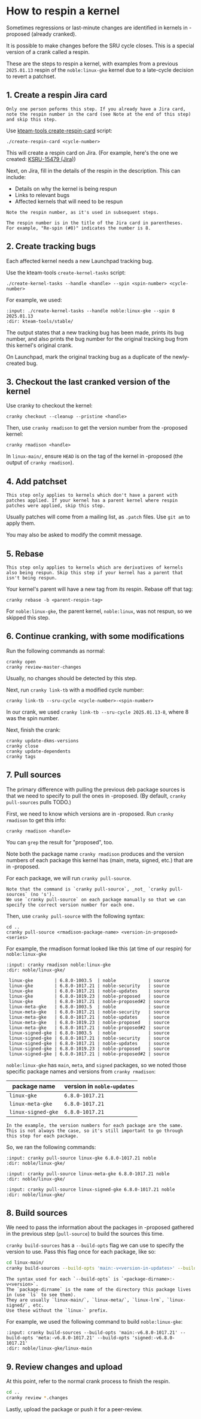 # How to respin a kernel

Sometimes regressions or last-minute changes are identified in kernels in -proposed (already cranked).

It is possible to make changes before the SRU cycle closes. This is a special version of a crank called a respin.

These are the steps to respin a kernel, with examples from a previous `2025.01.13` respin of the `noble:linux-gke` kernel due to a late-cycle decision to revert a patchset.

## 1. Create a respin Jira card

```{attention}
Only one person peforms this step. If you already have a Jira card, note the respin number in the card (see Note at the end of this step) and skip this step.
```

Use [kteam-tools create-respin-card](https://kernel.ubuntu.com/forgejo/kernel/kteam-tools/src/branch/master/stable/create-respin-card) script:

```text
./create-respin-card <cycle-number>
```

This will create a respin card on Jira. (For example, here's the one we created: [KSRU-15479 (Jira)](https://warthogs.atlassian.net/browse/KSRU-15479))

Next, on Jira, fill in the details of the respin in the description. This can include:

* Details on why the kernel is being respun
* Links to relevant bugs
* Affected kernels that will need to be respun

```{note}
Note the respin number, as it's used in subsequent steps.

The respin number is in the title of the Jira card in parentheses.
For example, "Re-spin (#8)" indicates the number is 8. 
```

## 2. Create tracking bugs
Each affected kernel needs a new Launchpad tracking bug.

Use the kteam-tools `create-kernel-tasks` script:

```text
./create-kernel-tasks --handle <handle> --spin <spin-number> <cycle-number>
```

For example, we used:
```{terminal}
:input: ./create-kernel-tasks --handle noble:linux-gke --spin 8 2025.01.13
:dir: kteam-tools/stable/
```

The output states that a new tracking bug has been made, prints its bug number, and also prints the bug number for the original tracking bug from this kernel's original crank.

On Launchpad, mark the original tracking bug as a duplicate of the newly-created bug.
<!-- TODO screenshots of how to do this -->

## 3. Checkout the last cranked version of the kernel

Use cranky to checkout the kernel:

```text
cranky checkout --cleanup --pristine <handle>
```

Then, use `cranky rmadison` to get the version number from the -proposed kernel:
```text
cranky rmadison <handle>
```

In `linux-main/`, ensure `HEAD` is on the tag of the kernel in -proposed (the output of `cranky rmadison`).

<!-- TODO what if it isn't (new commits were applied)? -->

<!-- For example, when running `git show` in `linux-main/`, we saw that `HEAD` was on `Ubuntu-` -->

## 4. Add patchset

```{attention}
This step only applies to kernels which don't have a parent with patches applied. If your kernel has a parent kernel where respin patches were applied, skip this step.
```

Usually patches will come from a mailing list, as `.patch` files. Use `git am` to apply them.

You may also be asked to modify the commit message.
<!--TODO elaborate?-->

## 5. Rebase
```{attention}
This step only applies to kernels which are derivatives of kernels also being respun. Skip this step if your kernel has a parent that isn't being respun.
```

Your kernel's parent will have a new tag from its respin. Rebase off that tag:
```text
cranky rebase -b <parent-respin-tag>
```

For `noble:linux-gke`, the parent kernel, `noble:linux`, was not respun, so we skipped this step.

## 6. Continue cranking, with some modifications

Run the following commands as normal:
```text
cranky open
cranky review-master-changes
```

Usually, no changes should be detected by this step.

Next, run `cranky link-tb` with a modified cycle number:
```text
cranky link-tb --sru-cycle <cycle-number>-<spin-number>
```

In our crank, we used `cranky link-tb --sru-cycle 2025.01.13-8`, where 8 was the spin number.

Next, finish the crank:
```text
cranky update-dkms-versions
cranky close 
cranky update-dependents
cranky tags
```

## 7. Pull sources
The primary difference with pulling the previous deb package sources is that we need to specify to pull the ones in -proposed. (By default, `cranky pull-sources` pulls TODO.)

First, we need to know which versions are in -proposed. Run `cranky rmadison` to get this info:
```text
cranky rmadison <handle>
```

You can `grep` the result for "proposed", too.

Note both the package name `cranky rmadison` produces and the version numbers of each package this kernel has (main, meta, signed, etc.) that are in -proposed.

For each package, we will run `cranky pull-source`.

```{attention}
Note that the command is `cranky pull-source`, _not_ `cranky pull-sources` (no 's').
We use `cranky pull-source` on each package manually so that we can specify the correct version number for each one.
```

Then, use `cranky pull-source` with the following syntax:
```text
cd ..
cranky pull-source <rmadison-package-name> <version-in-proposed> <series>
```

For example, the rmadison format looked like this (at time of our respin) for `noble:linux-gke`

```{terminal}
:input: cranky rmadison noble:linux-gke
:dir: noble/linux-gke/

 linux-gke        | 6.8.0-1003.5  | noble            | source 
 linux-gke        | 6.8.0-1017.21 | noble-security   | source 
 linux-gke        | 6.8.0-1017.21 | noble-updates    | source 
 linux-gke        | 6.8.0-1019.23 | noble-proposed   | source 
 linux-gke        | 6.8.0-1017.21 | noble-proposed#2 | source 
 linux-meta-gke   | 6.8.0-1003.5  | noble            | source 
 linux-meta-gke   | 6.8.0-1017.21 | noble-security   | source 
 linux-meta-gke   | 6.8.0-1017.21 | noble-updates    | source 
 linux-meta-gke   | 6.8.0-1019.23 | noble-proposed   | source 
 linux-meta-gke   | 6.8.0-1017.21 | noble-proposed#2 | source 
 linux-signed-gke | 6.8.0-1003.5  | noble            | source 
 linux-signed-gke | 6.8.0-1017.21 | noble-security   | source 
 linux-signed-gke | 6.8.0-1017.21 | noble-updates    | source 
 linux-signed-gke | 6.8.0-1019.23 | noble-proposed   | source 
 linux-signed-gke | 6.8.0-1017.21 | noble-proposed#2 | source
```

`noble:linux-gke` has `main`, `meta`, and `signed` packages, so we noted those specific package names and versions from `cranky rmadison`:

| package name | version in `noble-updates` |
| - | - |
| `linux-gke` | `6.8.0-1017.21` |
| `linux-meta-gke` | `6.8.0-1017.21` |
| `linux-signed-gke` | `6.8.0-1017.21` |

```{note}
In the example, the version numbers for each package are the same.
This is not always the case, so it's still important to go through this step for each package.
```

So, we ran the following commands:
```{terminal}
:input: cranky pull-source linux-gke 6.8.0-1017.21 noble
:dir: noble/linux-gke/
```

```{terminal}
:input: cranky pull-source linux-meta-gke 6.8.0-1017.21 noble
:dir: noble/linux-gke/
```

```{terminal}
:input: cranky pull-source linux-signed-gke 6.8.0-1017.21 noble
:dir: noble/linux-gke/
```

## 8. Build sources

We need to pass the information about the packages in -proposed gathered in the previous step (`pull-source`) to build the sources this time. 
<!--TODO why?-->

`cranky build-sources` has a `--build-opts` flag we can use to specify the version to use. Pass this flag once for each package, like so:

```bash
cd linux-main/
cranky build-sources --build-opts 'main:-v<version-in-updates>' --build-opts 'meta:-v<version-in-updates>' --build-opts 'signed:<version-in-updates>'
```

```{note}
The syntax used for each `--build-opts` is `<package-dirname>:-v<version>`.
The `package-dirname` is the name of the directory this package lives in (use `ls` to see them).
They are usually `linux-main/`, `linux-meta/`, `linux-lrm`, `linux-signed/`, etc.
Use these without the `linux-` prefix.
```

For example, we used the following command to build `noble:linux-gke`:

```{terminal}
:input: cranky build-sources --build-opts 'main:-v6.8.0-1017.21' --build-opts 'meta:-v6.8.0-1017.21' --build-opts 'signed:-v6.8.0-1017.21'
:dir: noble/linux-gke/linux-main
```

## 9. Review changes and upload

At this point, refer to the normal crank process to finish the respin.

```bash
cd ..
cranky review *.changes
```

Lastly, upload the package or push it for a peer-review.
